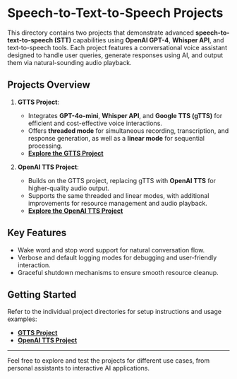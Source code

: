 # Speech-to-Text-to-Speech Projects

This directory contains two projects that demonstrate advanced **speech-to-text-to-speech (STT)** capabilities using **OpenAI GPT-4**, **Whisper API**, and text-to-speech tools. Each project features a conversational voice assistant designed to handle user queries, generate responses using AI, and output them via natural-sounding audio playback.

## Projects Overview

1. **GTTS Project**:
   - Integrates **GPT-4o-mini**, **Whisper API**, and **Google TTS (gTTS)** for efficient and cost-effective voice interactions.
   - Offers **threaded mode** for simultaneous recording, transcription, and response generation, as well as a **linear mode** for sequential processing.
   - **[Explore the GTTS Project](./GTTS/)**

2. **OpenAI TTS Project**:
   - Builds on the GTTS project, replacing gTTS with **OpenAI TTS** for higher-quality audio output.
   - Supports the same threaded and linear modes, with additional improvements for resource management and audio playback.
   - **[Explore the OpenAI TTS Project](./OpenAI-TTS/README.md)**

## Key Features
- Wake word and stop word support for natural conversation flow.
- Verbose and default logging modes for debugging and user-friendly interaction.
- Graceful shutdown mechanisms to ensure smooth resource cleanup.

## Getting Started
Refer to the individual project directories for setup instructions and usage examples:
- **[GTTS Project](./GTTS/README.md)**
- **[OpenAI TTS Project](./OpenAI%20%TTS/README.md)**

---

Feel free to explore and test the projects for different use cases, from personal assistants to interactive AI applications.
